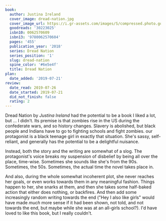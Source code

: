 ```yaml
---
book:
  author: Justina Ireland
  cover_image: dread-nation.jpg
  cover_image_url: https://i.gr-assets.com/images/S/compressed.photo.goodreads.com/books/1497900615l/30223025._SX98_.jpg
  goodreads: '30223025'
  isbn10: 0062570609
  isbn13: '9780062570604'
  pages: '455'
  publication_year: '2018'
  series: Dread Nation
  series_position: '1'
  slug: dread-nation
  spine_color: '#6e5e4f'
  title: Dread Nation
plan:
  date_added: '2019-07-21'
review:
  date_read: 2019-07-26
  date_started: 2019-07-21
  did_not_finish: false
  rating: 2
---
```


Dread Nation by *Justina Ireland* had the potential to be a book I liked a lot, but … I didn't. Its premise is that zombies rise in the US during the confederate wars, and so history changes. Slavery is abolished, but black people and Indians have to go to fighting schools and fight zombies. our protagonist is a black teenage girl in exactly that situation. She's sassy, self-reliant, and generally has the potential to be a delightful nuisance.

Instead, both the story and the writing are somewhat of a slog. The protagonist's voice breaks my suspension of disbelief by being all over the place, time-wise. Sometimes she sounds like she's from the 90s. Sometimes, the 50s. Sometimes, the actual time the novel takes place in.

And also, during the whole somewhat incoherent plot, she never reaches her goals, or even works towards them in any meaningful fashion. Things happen to her, she snarks at them, and then she takes some half-baked action that either does nothing, or backfires. And then add some increasingly random writing towards the end ("Hey I also like girls" would have made *much* more sense if it had been shown, not told, and not towards the end, but maybe while she was at an all-girls school?). I'd have loved to like this book, but I really couldn't.
